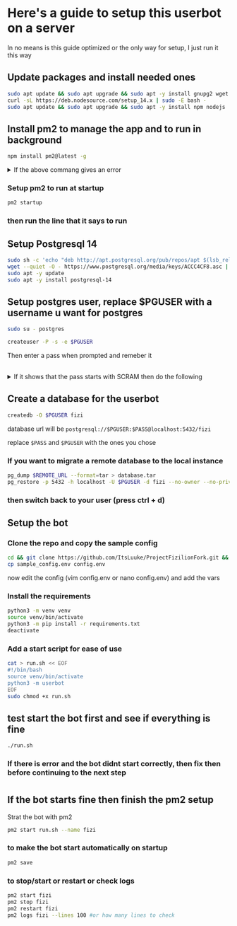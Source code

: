 
# Here's a guide to setup this userbot on a server

In no means is this guide optimized or the only way for setup, I just run it this way

## Update packages and install needed ones

```sh
sudo apt update && sudo apt upgrade && sudo apt -y install gnupg2 wget vim git gcc python3-dev build-essential python3-venv libpq-dev psycopg2-binary
curl -sL https://deb.nodesource.com/setup_14.x | sudo -E bash -
sudo apt update && sudo apt upgrade && sudo apt -y install npm nodejs
```

## Install pm2 to manage the app and to run in background

```sh
npm install pm2@latest -g
```

<details>
    <summary>
    If the above commang gives an error
    </summary>

```sh
sudo mkdir /usr/local/lib/node_modules
sudo chown -R $USER /usr/local/lib/node_modules
```

</details>


### Setup pm2 to run at startup

```sh
pm2 startup
```

### then run the line that it says to run

## Setup Postgresql 14

```sh
sudo sh -c 'echo "deb http://apt.postgresql.org/pub/repos/apt $(lsb_release -cs)-pgdg main" > /etc/apt/sources.list.d/pgdg.list'
wget --quiet -O - https://www.postgresql.org/media/keys/ACCC4CF8.asc | sudo apt-key add -
sudo apt -y update
sudo apt -y install postgresql-14
```

## Setup postgres user, replace $PGUSER with a username u want for postgres

```sh
sudo su - postgres

createuser -P -s -e $PGUSER
```

Then enter a pass when prompted and remeber it

<br>

<details>
    <summary>
    If it shows that the pass starts with SCRAM then do the following
    </summary>

### Edit the postgresql.conf and switch to md5 password_encryption

Look for Authentication section then password_encryption and set it to md5 (it was scram-sha-256) and uncomment the line if commented

```sh
sudo vim /etc/postgresql/14/master/postgresql.conf
```

### Edit the pg_hba.conf and switch the authentication to md5

Look for the scram and replace them by md5

```sh
sudo vim /etc/postgresql/13/master/pg_hba.conf
```

### Then change the user password

```sh
psql
ALTER USER $PGUSER WITH PASSWORD 'NEW_PASSWORD_HERE';
ctrl + d
```

</details>


## Create a database for the userbot

```sh
createdb -O $PGUSER fizi
```

database url will be `postgresql://$PGUSER:$PASS@localhost:5432/fizi`

replace `$PASS` and `$PGUSER` with the ones you chose


### If you want to migrate a remote database to the local instance

```sh
pg_dump $REMOTE_URL --format=tar > database.tar
pg_restore -p 5432 -h localhost -U $PGUSER -d fizi --no-owner --no-privileges database.tar
```


### then switch back to your user (press ctrl + d)

## Setup the bot

### Clone the repo and copy the sample config

```sh
cd && git clone https://github.com/ItsLuuke/ProjectFizilionFork.git && cd ProjectFizilionFork
cp sample_config.env config.env
```

now edit the config (vim config.env or nano config.env) and add the vars

### Install the requirements

```sh
python3 -m venv venv
source venv/bin/activate
python3 -m pip install -r requirements.txt
deactivate
```

### Add a start script for ease of use

```sh
cat > run.sh << EOF
#!/bin/bash
source venv/bin/activate
python3 -m userbot
EOF
sudo chmod +x run.sh
```

## test start the bot first and see if everything is fine

```sh
./run.sh
```

### If there is error and the bot didnt start correctly, then fix then before continuing to the next step

#

## If the bot starts fine then finish the pm2 setup

Strat the bot with pm2

```sh
pm2 start run.sh --name fizi
```

### to make the bot start automatically on startup 

```sh
pm2 save
```

### to stop/start or restart or check logs

```sh
pm2 start fizi
pm2 stop fizi
pm2 restart fizi
pm2 logs fizi --lines 100 #or how many lines to check
```
